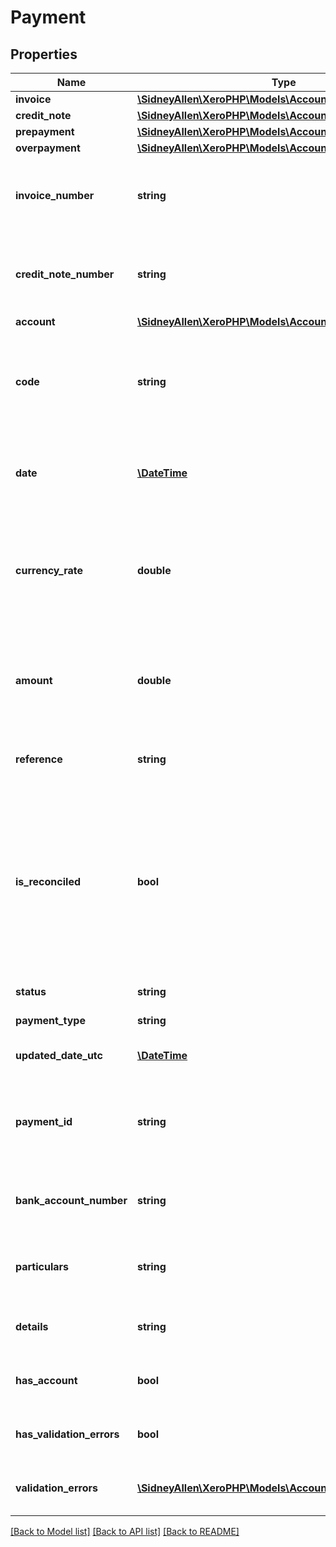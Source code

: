 # Payment

## Properties
Name | Type | Description | Notes
------------ | ------------- | ------------- | -------------
**invoice** | [**\SidneyAllen\XeroPHP\Models\Accounting\Invoice**](Invoice.md) |  | [optional] 
**credit_note** | [**\SidneyAllen\XeroPHP\Models\Accounting\CreditNote**](CreditNote.md) |  | [optional] 
**prepayment** | [**\SidneyAllen\XeroPHP\Models\Accounting\Prepayment**](Prepayment.md) |  | [optional] 
**overpayment** | [**\SidneyAllen\XeroPHP\Models\Accounting\Overpayment**](Overpayment.md) |  | [optional] 
**invoice_number** | **string** | Number of invoice or credit note you are applying payment to e.g.INV-4003 | [optional] 
**credit_note_number** | **string** | Number of invoice or credit note you are applying payment to e.g. INV-4003 | [optional] 
**account** | [**\SidneyAllen\XeroPHP\Models\Accounting\Account**](Account.md) |  | [optional] 
**code** | **string** | Code of account you are using to make the payment e.g. 001 (note- not all accounts have a code value) | [optional] 
**date** | [**\DateTime**](\DateTime.md) | Date the payment is being made (YYYY-MM-DD) e.g. 2009-09-06 | [optional] 
**currency_rate** | **double** | Exchange rate when payment is received. Only used for non base currency invoices and credit notes e.g. 0.7500 | [optional] 
**amount** | **double** | The amount of the payment. Must be less than or equal to the outstanding amount owing on the invoice e.g. 200.00 | [optional] 
**reference** | **string** | An optional description for the payment e.g. Direct Debit | [optional] 
**is_reconciled** | **bool** | An optional parameter for the payment. A boolean indicating whether you would like the payment to be created as reconciled when using PUT, or whether a payment has been reconciled when using GET | [optional] 
**status** | **string** | The status of the payment. | [optional] 
**payment_type** | **string** | See Payment Types. | [optional] 
**updated_date_utc** | [**\DateTime**](\DateTime.md) | UTC timestamp of last update to the payment | [optional] 
**payment_id** | **string** | The Xero identifier for an Payment e.g. 297c2dc5-cc47-4afd-8ec8-74990b8761e9 | [optional] 
**bank_account_number** | **string** | The suppliers bank account number the payment is being made to | [optional] 
**particulars** | **string** | The suppliers bank account number the payment is being made to | [optional] 
**details** | **string** | The information to appear on the supplier&#39;s bank account | [optional] 
**has_account** | **bool** | A boolean to indicate if a contact has an validation errors | [optional] 
**has_validation_errors** | **bool** | A boolean to indicate if a contact has an validation errors | [optional] 
**validation_errors** | [**\SidneyAllen\XeroPHP\Models\Accounting\ValidationError[]**](ValidationError.md) | Displays array of validation error messages from the API | [optional] 

[[Back to Model list]](../README.md#documentation-for-models) [[Back to API list]](../README.md#documentation-for-api-endpoints) [[Back to README]](../README.md)


